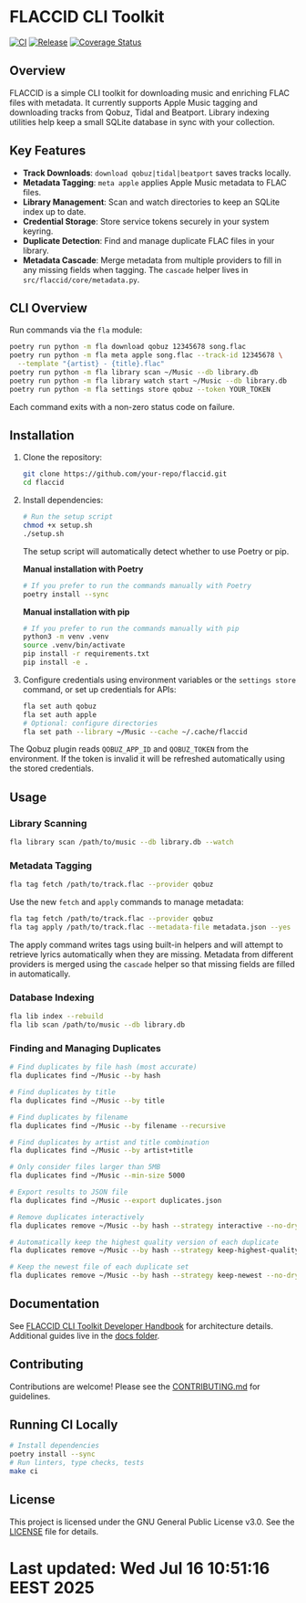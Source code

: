 # FLACCID CLI Toolkit

[![CI](https://github.com/<your-org>/flaccid/actions/workflows/ci.yml/badge.svg)](https://github.com/<your-org>/flaccid/actions/workflows/ci.yml)
[![Release](https://github.com/<your-org>/flaccid/actions/workflows/ci.yml/badge.svg)](https://github.com/<your-org>/flaccid/actions/workflows/ci.yml)
[![Coverage Status](https://coveralls.io/repos/github/<your-org>/flaccid/badge.svg?branch=main)](https://coveralls.io/github/<your-org>/flaccid?branch=main)

## Overview

FLACCID is a simple CLI toolkit for downloading music and enriching FLAC files with metadata. It currently supports Apple Music tagging and downloading tracks from Qobuz, Tidal and Beatport. Library indexing utilities help keep a small SQLite database in sync with your collection.

## Key Features

- **Track Downloads**: `download qobuz|tidal|beatport` saves tracks locally.
- **Metadata Tagging**: `meta apple` applies Apple Music metadata to FLAC files.
- **Library Management**: Scan and watch directories to keep an SQLite index up to date.
- **Credential Storage**: Store service tokens securely in your system keyring.
- **Duplicate Detection**: Find and manage duplicate FLAC files in your library.
- **Metadata Cascade**: Merge metadata from multiple providers to fill in any
  missing fields when tagging. The `cascade` helper lives in
  `src/flaccid/core/metadata.py`.

## CLI Overview

Run commands via the `fla` module:

```bash
poetry run python -m fla download qobuz 12345678 song.flac
poetry run python -m fla meta apple song.flac --track-id 12345678 \
  --template "{artist} - {title}.flac"
poetry run python -m fla library scan ~/Music --db library.db
poetry run python -m fla library watch start ~/Music --db library.db
poetry run python -m fla settings store qobuz --token YOUR_TOKEN
```

Each command exits with a non-zero status code on failure.

## Installation

1. Clone the repository:

   ```bash
   git clone https://github.com/your-repo/flaccid.git
   cd flaccid
   ```

2. Install dependencies:

   ```bash
   # Run the setup script
   chmod +x setup.sh
   ./setup.sh
   ```

   The setup script will automatically detect whether to use Poetry or pip.

   **Manual installation with Poetry**
   ```bash
   # If you prefer to run the commands manually with Poetry
   poetry install --sync
   ```

   **Manual installation with pip**
   ```bash
   # If you prefer to run the commands manually with pip
   python3 -m venv .venv
   source .venv/bin/activate
   pip install -r requirements.txt
   pip install -e .
   ```

3. Configure credentials using environment variables or the `settings store` command, or set up credentials for APIs:

   ```bash
   fla set auth qobuz
   fla set auth apple
   # Optional: configure directories
   fla set path --library ~/Music --cache ~/.cache/flaccid
   ```

The Qobuz plugin reads `QOBUZ_APP_ID` and `QOBUZ_TOKEN` from the environment. If the token is invalid it will be refreshed automatically using the stored credentials.
## Usage

### Library Scanning

```bash
fla library scan /path/to/music --db library.db --watch
```

### Metadata Tagging

```bash
fla tag fetch /path/to/track.flac --provider qobuz
```

Use the new `fetch` and `apply` commands to manage metadata:

```bash
fla tag fetch /path/to/track.flac --provider qobuz
fla tag apply /path/to/track.flac --metadata-file metadata.json --yes
```
The apply command writes tags using built-in helpers and will attempt to retrieve lyrics automatically when they are missing.
Metadata from different providers is merged using the `cascade` helper so that
missing fields are filled in automatically.

### Database Indexing

```bash
fla lib index --rebuild
fla lib scan /path/to/music --db library.db
```

### Finding and Managing Duplicates

```bash
# Find duplicates by file hash (most accurate)
fla duplicates find ~/Music --by hash

# Find duplicates by title
fla duplicates find ~/Music --by title

# Find duplicates by filename
fla duplicates find ~/Music --by filename --recursive

# Find duplicates by artist and title combination
fla duplicates find ~/Music --by artist+title

# Only consider files larger than 5MB
fla duplicates find ~/Music --min-size 5000

# Export results to JSON file
fla duplicates find ~/Music --export duplicates.json

# Remove duplicates interactively
fla duplicates remove ~/Music --by hash --strategy interactive --no-dry-run

# Automatically keep the highest quality version of each duplicate
fla duplicates remove ~/Music --by hash --strategy keep-highest-quality --no-dry-run

# Keep the newest file of each duplicate set
fla duplicates remove ~/Music --by hash --strategy keep-newest --no-dry-run
```

## Documentation

See [FLACCID CLI Toolkit Developer Handbook](docs/FLACCID%20CLI%20Toolkit%20Developer%20Handbook.md) for architecture details. Additional guides live in the [docs folder](./docs).

## Contributing

Contributions are welcome! Please see the [CONTRIBUTING.md](./CONTRIBUTING.md) for guidelines.

## Running CI Locally

```sh
# Install dependencies
poetry install --sync
# Run linters, type checks, tests
make ci
```

## License

This project is licensed under the GNU General Public License v3.0. See the [LICENSE](./LICENSE) file for details.
# Last updated: Wed Jul 16 10:51:16 EEST 2025
